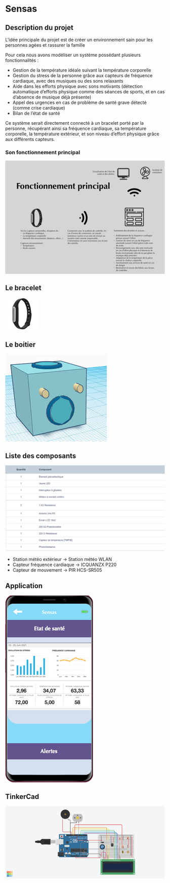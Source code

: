 # Sensas

## Description du projet
<p> L'idée principale du projet est de créer un environnement sain pour les personnes agées et rassurer la famille</p>
<p>Pour cela nous avons modéliser un système possédant plusieurs fonctionnalités : </p>

* Gestion de la température idéale suivant la température corporelle
* Gestion du stress de la personne grâce aux capteurs de fréquence cardiaque, avec des musiques ou des sons relaxants
* Aide dans les efforts physique avec sons motivants (détection automatique d’efforts physique comme des séances de sports, et en cas d’absence de musique déjà présente)
* Appel des urgences en cas de problème de santé grave détecté (comme crise cardiaque)
* Bilan de l’état de santé

<p>Ce système serait directement connecté à un bracelet porté par la personne, récupérant ainsi sa fréquence cardiaque, sa température corporelle, la température extérieur, et son niveau d’effort physique grâce aux différents capteurs.</p>


### Son fonctionnement principal 
<img src="https://github.com/Amuthu98/IOT_BIG_DATA/blob/main/Image/fonctionnement_principal.png"/>

## Le bracelet
<img src="https://github.com/Amuthu98/IOT_BIG_DATA/blob/main/Image/bracelet.png"/>

## Le boitier
<img src="https://github.com/Amuthu98/IOT_BIG_DATA/blob/main/Image/boitier.png"/>

## Liste des composants
<img src="https://github.com/Amuthu98/IOT_BIG_DATA/blob/main/Image/liste_objet_2.png"/>

* Station météo extérieur -> Station météo WLAN
* Capteur fréquence cardiaque -> ICQUANZX P220
* Capteur de mouvement -> PIR HCS-SR505

## Application
<img src="https://github.com/Amuthu98/IOT_BIG_DATA/blob/main/Image/application.png"/>

## TinkerCad
<img src="https://github.com/Amuthu98/IOT_BIG_DATA/blob/main/Image/Start_Simulating_3.png"/>